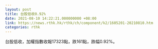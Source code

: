 ```yaml
---
layout: post
title: 台股低收0.92%
date: 2021-08-10 14:22:21.000000000 +08:00
link: https://news.rthk.hk/rthk/ch/component/k2/1605201-20210810.htm
categories: rthk
---
```


台股低收，加權指數收報17323點，跌161點，跌幅0.92%。
